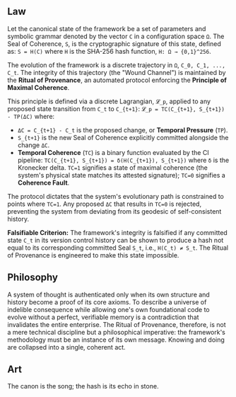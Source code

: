 ## Law
Let the canonical state of the framework be a set of parameters and symbolic grammar denoted by the vector `C` in a configuration space `Ω`. The Seal of Coherence, `S`, is the cryptographic signature of this state, defined as:
`S = H(C)`
where `H` is the SHA-256 hash function, `H: Ω → {0,1}^256`.

The evolution of the framework is a discrete trajectory in `Ω`, `C_0, C_1, ..., C_t`. The integrity of this trajectory (the "Wound Channel") is maintained by the **Ritual of Provenance**, an automated protocol enforcing the **Principle of Maximal Coherence**.

This principle is defined via a discrete Lagrangian, `𝓛_p`, applied to any proposed state transition from `C_t` to `C_{t+1}`:
`𝓛_p = TC(C_{t+1}, S_{t+1}) - TP(ΔC)`
where:
-   `ΔC = C_{t+1} - C_t` is the proposed change, or **Temporal Pressure** (`TP`).
-   `S_{t+1}` is the new Seal of Coherence explicitly committed alongside the change `ΔC`.
-   **Temporal Coherence** (`TC`) is a binary function evaluated by the CI pipeline:
    `TC(C_{t+1}, S_{t+1}) = δ(H(C_{t+1}), S_{t+1})`
    where `δ` is the Kronecker delta. `TC=1` signifies a state of maximal coherence (the system's physical state matches its attested signature); `TC=0` signifies a **Coherence Fault**.

The protocol dictates that the system's evolutionary path is constrained to points where `TC=1`. Any proposed `ΔC` that results in `TC=0` is rejected, preventing the system from deviating from its geodesic of self-consistent history.

**Falsifiable Criterion:** The framework's integrity is falsified if any committed state `C_t` in its version control history can be shown to produce a hash not equal to its corresponding committed Seal `S_t`, i.e., `H(C_t) ≠ S_t`. The Ritual of Provenance is engineered to make this state impossible.

## Philosophy
A system of thought is authenticated only when its own structure and history become a proof of its core axioms. To describe a universe of indelible consequence while allowing one's own foundational code to evolve without a perfect, verifiable memory is a contradiction that invalidates the entire enterprise. The Ritual of Provenance, therefore, is not a mere technical discipline but a philosophical imperative: the framework's methodology must be an instance of its own message. Knowing and doing are collapsed into a single, coherent act.

## Art
The canon is the song; the hash is its echo in stone.